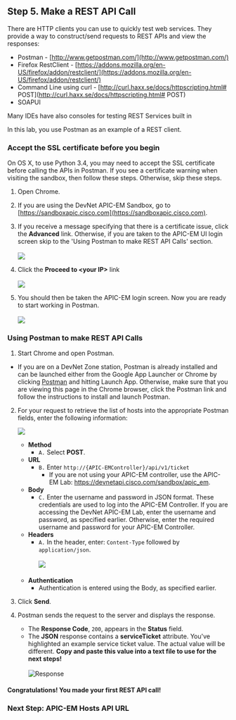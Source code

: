 ## Step 5. Make a REST API Call

There are HTTP clients you can use to quickly test web services. They provide a way to construct/send requests to REST APIs and view the responses:

* Postman - [http://www.getpostman.com/](http://www.getpostman.com/)
* Firefox RestClient - [https://addons.mozilla.org/en-US/firefox/addon/restclient/](https://addons.mozilla.org/en-US/firefox/addon/restclient/)
* Command Line using curl  - [http://curl.haxx.se/docs/httpscripting.html# POST](http://curl.haxx.se/docs/httpscripting.html# POST)
* SOAPUI

Many IDEs have also consoles for testing REST Services built in

In this lab, you use Postman as an example of a REST client.

### Accept the SSL certificate before you begin
On OS X, to use Python 3.4, you may need to accept the SSL certificate before calling the APIs in Postman. If you see a certificate warning when visiting the sandbox, then follow these steps. Otherwise, skip these steps.

1. Open Chrome.

2. If you are using the DevNet APIC-EM Sandbox, go to [https://sandboxapic.cisco.com](https://sandboxapic.cisco.com).

3. If you receive a message specifying that there is a certificate issue, click the **Advanced** link. Otherwise, if you are taken to the APIC-EM UI login screen skip to the 'Using Postman to make REST API Calls' section.<br/><br/>
![](/posts/files/coding-101-rest-basics-ga/assets/images/ssl1.png)<br/>

4. Click the **Proceed to &lt;your IP>** link<br/><br/>
![](/posts/files/coding-101-rest-basics-ga/assets/images/ssl2.png)<br/>

5. You should then be taken the APIC-EM login screen. Now you are ready to start working in Postman.<br/><br/>
![](/posts/files/coding-101-rest-basics-ga/assets/images/ssl3.png)

### Using Postman to make REST API Calls

1. Start Chrome and open Postman.
  * If you are on a DevNet Zone station, Postman is already installed and can be launched either from the Google App Launcher or Chrome by clicking <a href="https://chrome.google.com/webstore/detail/postman/fhbjgbiflinjbdggehcddcbncdddomop?hl=en" target="_blank">Postman</a> and hitting Launch App. Otherwise, make sure that you are viewing this page in the Chrome browser, click the Postman link and follow the instructions to install and launch Postman.

2. For your request to retrieve the list of hosts into the appropriate Postman fields, enter the following information:

   ![](/posts/files/coding-101-rest-basics-ga/assets/images/postman1.png)

	* **Method**
		* ``A.``  Select **POST**.
	* **URL**
		* ``B.`` Enter `http://{APIC-EMController}/api/v1/ticket`
			* If you are not using your APIC-EM controller, use the APIC-EM Lab: <a href="https://devnetapi.cisco.com/sandbox/apic_em">https://devnetapi.cisco.com/sandbox/apic_em</a>.
	* **Body**
		* ``C.`` Enter the username and password in JSON format. These credentials are used to log into the APIC-EM Controller. If you are accessing the DevNet APIC-EM Lab, enter the username and password, as specified earlier. Otherwise, enter the required username and password for your APIC-EM Controller.
	* **Headers**
		* ``A.`` In the header, enter: `Content-Type`  followed by `application/json`.<br/><br/>
		![](/posts/files/coding-101-rest-basics-ga/assets/images/postman2.png)<br/><br/>
	* **Authentication**
		* Authentication is entered using the Body, as specified earlier.
3. Click **Send**.
4. Postman sends the request to the server and displays the response.
	* The **Response Code**, `200`, appears in the **Status** field.
	* The **JSON** response contains a **serviceTicket** attribute. You've highlighted an example service ticket value. The actual value will be different. **Copy and paste this value into a text file to use for the next steps!**<br/><br/>
    ![](/posts/files/coding-101-rest-basics-ga/assets/images/postman3.png "Response")

#### Congratulations! You made your first REST API call!

### Next Step: APIC-EM Hosts API URL
